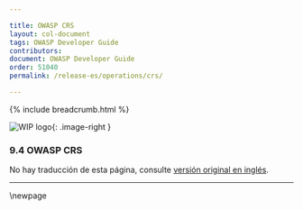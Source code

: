 ```yaml
---

title: OWASP CRS
layout: col-document
tags: OWASP Developer Guide
contributors:
document: OWASP Developer Guide
order: 51040
permalink: /release-es/operations/crs/

---
```


{% include breadcrumb.html %}

<style type="text/css">
.image-right {
  height: 180px;
  display: block;
  margin-left: auto;
  margin-right: auto;
  float: right;
}
</style>

![WIP logo](../../../assets/images/dg_wip.png "Trabajo en curso"){: .image-right }

### 9.4 OWASP CRS

No hay traducción de esta página, consulte [versión original en inglés][release1104].

----

[release1104]: https://github.com/OWASP/www-project-developer-guide/blob/main/release/11-operations/04-crs.md

\newpage
